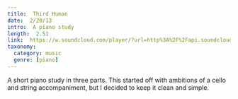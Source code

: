 ```yaml
---
title:  Third Human
date:  2/20/13
intro:  A piano study
length:  2.51
link:  https://w.soundcloud.com/player/?url=http%3A%2F%2Fapi.soundcloud.com%2Ftracks%2F80045866
taxonomy:
  category: music
  genre: [piano]
---
```


A short piano study in three parts.  This started off with ambitions of a cello and string accompaniment, but I decided to keep it clean and simple.